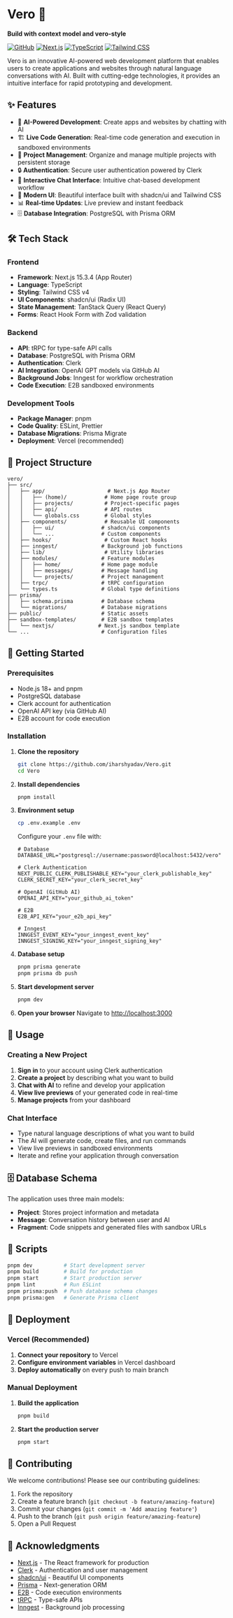 # Vero 🚀

**Build with context model and vero-style**

[![GitHub](https://img.shields.io/badge/GitHub-Repository-blue?style=flat&logo=github)](https://github.com/iharshyadav/Vero)
[![Next.js](https://img.shields.io/badge/Next.js-15.3.4-000000?style=flat&logo=next.js)](https://nextjs.org/)
[![TypeScript](https://img.shields.io/badge/TypeScript-5.0-blue?style=flat&logo=typescript)](https://www.typescriptlang.org/)
[![Tailwind CSS](https://img.shields.io/badge/Tailwind-CSS-blue?style=flat&logo=tailwind-css)](https://tailwindcss.com/)

Vero is an innovative AI-powered web development platform that enables users to create applications and websites through natural language conversations with AI. Built with cutting-edge technologies, it provides an intuitive interface for rapid prototyping and development.

## ✨ Features

- 🤖 **AI-Powered Development**: Create apps and websites by chatting with AI
- 🏗️ **Live Code Generation**: Real-time code generation and execution in sandboxed environments
- 📁 **Project Management**: Organize and manage multiple projects with persistent storage
- 🔒 **Authentication**: Secure user authentication powered by Clerk
- 💬 **Interactive Chat Interface**: Intuitive chat-based development workflow
- 🎨 **Modern UI**: Beautiful interface built with shadcn/ui and Tailwind CSS
- 📊 **Real-time Updates**: Live preview and instant feedback
- 🗄️ **Database Integration**: PostgreSQL with Prisma ORM

## 🛠️ Tech Stack

### Frontend
- **Framework**: Next.js 15.3.4 (App Router)
- **Language**: TypeScript
- **Styling**: Tailwind CSS v4
- **UI Components**: shadcn/ui (Radix UI)
- **State Management**: TanStack Query (React Query)
- **Forms**: React Hook Form with Zod validation

### Backend
- **API**: tRPC for type-safe API calls
- **Database**: PostgreSQL with Prisma ORM
- **Authentication**: Clerk
- **AI Integration**: OpenAI GPT models via GitHub AI
- **Background Jobs**: Inngest for workflow orchestration
- **Code Execution**: E2B sandboxed environments

### Development Tools
- **Package Manager**: pnpm
- **Code Quality**: ESLint, Prettier
- **Database Migrations**: Prisma Migrate
- **Deployment**: Vercel (recommended)

## 📂 Project Structure

```
vero/
├── src/
│   ├── app/                    # Next.js App Router
│   │   ├── (home)/            # Home page route group
│   │   ├── projects/          # Project-specific pages
│   │   ├── api/               # API routes
│   │   └── globals.css        # Global styles
│   ├── components/            # Reusable UI components
│   │   ├── ui/               # shadcn/ui components
│   │   └── ...               # Custom components
│   ├── hooks/                 # Custom React hooks
│   ├── inngest/              # Background job functions
│   ├── lib/                   # Utility libraries
│   ├── modules/              # Feature modules
│   │   ├── home/             # Home page module
│   │   ├── messages/         # Message handling
│   │   └── projects/         # Project management
│   ├── trpc/                 # tRPC configuration
│   └── types.ts              # Global type definitions
├── prisma/
│   ├── schema.prisma         # Database schema
│   └── migrations/           # Database migrations
├── public/                   # Static assets
├── sandbox-templates/        # E2B sandbox templates
│   └── nextjs/              # Next.js sandbox template
└── ...                       # Configuration files
```

## 🚀 Getting Started

### Prerequisites

- Node.js 18+ and pnpm
- PostgreSQL database
- Clerk account for authentication
- OpenAI API key (via GitHub AI)
- E2B account for code execution

### Installation

1. **Clone the repository**
   ```bash
   git clone https://github.com/iharshyadav/Vero.git
   cd Vero
   ```

2. **Install dependencies**
   ```bash
   pnpm install
   ```

3. **Environment setup**
   ```bash
   cp .env.example .env
   ```
   
   Configure your `.env` file with:
   ```env
   # Database
   DATABASE_URL="postgresql://username:password@localhost:5432/vero"
   
   # Clerk Authentication
   NEXT_PUBLIC_CLERK_PUBLISHABLE_KEY="your_clerk_publishable_key"
   CLERK_SECRET_KEY="your_clerk_secret_key"
   
   # OpenAI (GitHub AI)
   OPENAI_API_KEY="your_github_ai_token"
   
   # E2B
   E2B_API_KEY="your_e2b_api_key"
   
   # Inngest
   INNGEST_EVENT_KEY="your_inngest_event_key"
   INNGEST_SIGNING_KEY="your_inngest_signing_key"
   ```

4. **Database setup**
   ```bash
   pnpm prisma generate
   pnpm prisma db push
   ```

5. **Start development server**
   ```bash
   pnpm dev
   ```

6. **Open your browser**
   Navigate to [http://localhost:3000](http://localhost:3000)

## 📱 Usage

### Creating a New Project

1. **Sign in** to your account using Clerk authentication
2. **Create a project** by describing what you want to build
3. **Chat with AI** to refine and develop your application
4. **View live previews** of your generated code in real-time
5. **Manage projects** from your dashboard

### Chat Interface

- Type natural language descriptions of what you want to build
- The AI will generate code, create files, and run commands
- View live previews in sandboxed environments
- Iterate and refine your application through conversation

## 🗄️ Database Schema

The application uses three main models:

- **Project**: Stores project information and metadata
- **Message**: Conversation history between user and AI
- **Fragment**: Code snippets and generated files with sandbox URLs

## 🔧 Scripts

```bash
pnpm dev          # Start development server
pnpm build        # Build for production
pnpm start        # Start production server
pnpm lint         # Run ESLint
pnpm prisma:push  # Push database schema changes
pnpm prisma:gen   # Generate Prisma client
```

## 🚀 Deployment

### Vercel (Recommended)

1. **Connect your repository** to Vercel
2. **Configure environment variables** in Vercel dashboard
3. **Deploy automatically** on every push to main branch

### Manual Deployment

1. **Build the application**
   ```bash
   pnpm build
   ```

2. **Start the production server**
   ```bash
   pnpm start
   ```

## 🤝 Contributing

We welcome contributions! Please see our contributing guidelines:

1. Fork the repository
2. Create a feature branch (`git checkout -b feature/amazing-feature`)
3. Commit your changes (`git commit -m 'Add amazing feature'`)
4. Push to the branch (`git push origin feature/amazing-feature`)
5. Open a Pull Request

## 🙏 Acknowledgments

- [Next.js](https://nextjs.org/) - The React framework for production
- [Clerk](https://clerk.dev/) - Authentication and user management
- [shadcn/ui](https://ui.shadcn.com/) - Beautiful UI components
- [Prisma](https://prisma.io/) - Next-generation ORM
- [E2B](https://e2b.dev/) - Code execution environments
- [tRPC](https://trpc.io/) - Type-safe APIs
- [Inngest](https://inngest.com/) - Background job processing

